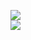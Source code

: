 [![](https://img.shields.io/badge/Made%20With-Github%20Spray-lightgrey.svg?style=for-the-badge&logo=github)](https://github.com/Annihil/github-spray#10831)  
[![](https://i.imgur.com/2DrTn0Z.gif)](https://github.com/Annihil/github-spray)